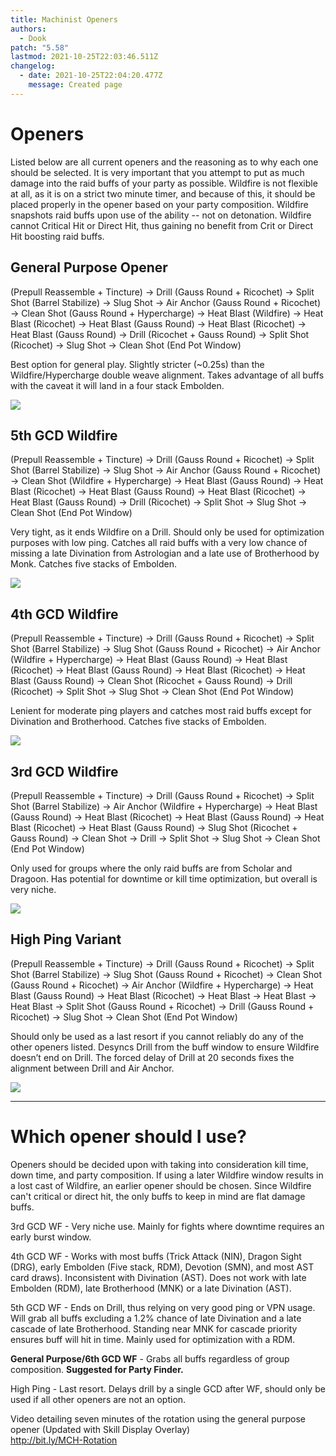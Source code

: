 ```yaml
---
title: Machinist Openers
authors:
  - Dook
patch: "5.58"
lastmod: 2021-10-25T22:03:46.511Z
changelog:
  - date: 2021-10-25T22:04:20.477Z
    message: Created page
---
```

# Openers

Listed below are all current openers and the reasoning as to why each one should be selected. It is very important that you attempt to put as much damage into the raid buffs of your party as possible. Wildfire is not flexible at all, as it is on a strict two minute timer, and because of this, it should be placed properly in the opener based on your party composition. Wildfire snapshots raid buffs upon use of the ability -- not on detonation. Wildfire cannot Critical Hit or Direct Hit, thus gaining no benefit from Crit or Direct Hit boosting raid buffs.

## General Purpose Opener

(Prepull Reassemble + Tincture) → Drill (Gauss Round + Ricochet) → Split Shot (Barrel Stabilize) → Slug Shot  → Air Anchor (Gauss Round + Ricochet) → Clean Shot (Gauss Round + Hypercharge) → Heat Blast (Wildfire) → Heat Blast (Ricochet) → Heat Blast (Gauss Round) → Heat Blast (Ricochet) → Heat Blast (Gauss Round) → Drill (Ricochet + Gauss Round) → Split Shot (Ricochet) → Slug Shot → Clean Shot (End Pot Window)

Best option for general play. Slightly stricter (~0.25s) than the Wildfire/Hypercharge double weave alignment. Takes advantage of all buffs with the caveat it will land in a four stack Embolden.

![](https://lh3.googleusercontent.com/Ztd8FV4HUD96x8WwKEcJNt9oaAIjLV011dOJIa6w8Yr5mrW3Kn7Jlj5UtMHeXJbL6tC62waGjgJMDmt32-L4KpcE-VnEPldK0ci7JUnRbwQ3l9dwi6mzVp4T0gjhGfrsN5_vj42t)

## 5th GCD Wildfire

(Prepull Reassemble + Tincture) → Drill (Gauss Round + Ricochet) → Split Shot (Barrel Stabilize) → Slug Shot  → Air Anchor (Gauss Round + Ricochet) → Clean Shot (Wildfire + Hypercharge) → Heat Blast (Gauss Round) → Heat Blast (Ricochet) → Heat Blast (Gauss Round) → Heat Blast (Ricochet) → Heat Blast (Gauss Round) → Drill (Ricochet) → Split Shot → Slug Shot → Clean Shot (End Pot Window)

Very tight, as it ends Wildfire on a Drill. Should only be used for optimization purposes with low ping. Catches all raid buffs with a very low chance of missing a late Divination from Astrologian and a late use of Brotherhood by Monk. Catches five stacks of Embolden.

![](https://lh4.googleusercontent.com/kDrTNgeon8O1MkmJKrkq0rLyh4iaVZVqwBfCOLtL3HDzfD8Zlyu4INsLEPo--fKlpKwnP3y5R_IpajznEqaF7rf9MVrKfNsni1ytwu77R8DjKYiWFHqbnZ-FMijA_96LZKfHn5Kr)

## 4th GCD Wildfire

(Prepull Reassemble + Tincture) → Drill (Gauss Round + Ricochet) → Split Shot (Barrel Stabilize) → Slug Shot (Gauss Round + Ricochet) → Air Anchor (Wildfire + Hypercharge) → Heat Blast (Gauss Round) →  Heat Blast (Ricochet) → Heat Blast (Gauss Round) → Heat Blast (Ricochet) → Heat Blast (Gauss Round) → Clean Shot (Ricochet + Gauss Round) → Drill (Ricochet) → Split Shot → Slug Shot → Clean Shot (End Pot Window)

Lenient for moderate ping players and catches most raid buffs except for Divination and Brotherhood. Catches five stacks of Embolden.

![](https://lh6.googleusercontent.com/0VeSDc_Uv61fbpysp4cCfHZ5GtT4C3WkaudXW6uroh6dYuJqhbmEjGneAQYb4ZrkclI8iYGJzL3xprbRvxlA1hB2Y1IUDkWcVA7MVd9Wt8agVDsIvNyNid9EMnBk_1-nUAfsICFy)

## 3rd GCD Wildfire

(Prepull Reassemble + Tincture) → Drill (Gauss Round + Ricochet) → Split Shot (Barrel Stabilize) → Air Anchor (Wildfire + Hypercharge) → Heat Blast (Gauss Round) →  Heat Blast (Ricochet) → Heat Blast (Gauss Round) → Heat Blast (Ricochet) → Heat Blast (Gauss Round) → Slug Shot (Ricochet + Gauss Round) → Clean Shot → Drill → Split Shot → Slug Shot → Clean Shot (End Pot Window)

Only used for groups where the only raid buffs are from Scholar and Dragoon. Has potential for downtime or kill time optimization, but overall is very niche.

![](https://lh4.googleusercontent.com/ARa6lEpUYkzSpwhOlBeP7q96mwez21FCMURB3iy1hqhQxDu9uJSifX4xO_EBC20XkByVTjEgSfK15uOWWkPoRmbWzke1qdrID2jx60Oz3ExzPFoef88TjogiGeqNbjVV8eKjkpZO)

## High Ping Variant

(Prepull Reassemble + Tincture) → Drill (Gauss Round + Ricochet) → Split Shot (Barrel Stabilize) → Slug Shot (Gauss Round + Ricochet) → Clean Shot (Gauss Round + Ricochet) → Air Anchor (Wildfire + Hypercharge) → Heat Blast (Gauss Round) → Heat Blast (Ricochet) → Heat Blast → Heat Blast → Heat Blast → Split Shot (Gauss Round + Ricochet) → Drill (Gauss Round + Ricochet) → Slug Shot → Clean Shot (End Pot Window)

Should only be used as a last resort if you cannot reliably do any of the other openers listed. Desyncs Drill from the buff window to ensure Wildfire doesn’t end on Drill. The forced delay of Drill at 20 seconds fixes the alignment between Drill and Air Anchor.

![](https://lh3.googleusercontent.com/7usz05LAib0aeUUmp8p5wxBh_TJghOe59lKHEMZzs-4dyJzKKI0mvRCGfEbiH4XpJuMmtMKK90xEdOth3y7xCT38A6OH3mbLTgaVhdvyvcb-QK8y7VcQxQDJIV8AX3u97wtgVnry)

- - -

# Which opener should I use?

Openers should be decided upon with taking into consideration kill time, down time, and party composition. If using a later Wildfire window results in a lost cast of Wildfire, an earlier opener should be chosen. Since Wildfire can't critical or direct hit, the only buffs to keep in mind are flat damage buffs.

3rd GCD WF - Very niche use. Mainly for fights where downtime requires an early burst window.

4th GCD WF - Works with most buffs (Trick Attack (NIN), Dragon Sight (DRG), early Embolden (Five stack, RDM), Devotion (SMN), and most AST card draws). Inconsistent with Divination (AST). Does not work with late Embolden (RDM), late Brotherhood (MNK) or a late Divination (AST).

5th GCD WF - Ends on Drill, thus relying on very good ping or VPN usage. Will grab all buffs excluding a 1.2% chance of late Divination and a late cascade of late Brotherhood. Standing near MNK for cascade priority ensures buff will hit in time. Mainly used for optimization with a RDM.

**General Purpose/6th GCD WF** - Grabs all buffs regardless of group composition. **Suggested for Party Finder.**

High Ping - Last resort. Delays drill by a single GCD after WF, should only be used if all other openers are not an option.

Video detailing seven minutes of the rotation using the general purpose opener (Updated with Skill Display Overlay)\
<http://bit.ly/MCH-Rotation>